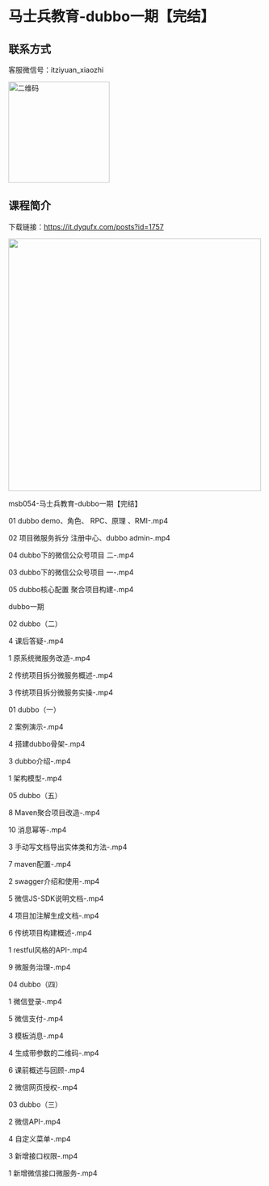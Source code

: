 # 马士兵教育-dubbo一期【完结】

## 联系方式

客服微信号：itziyuan_xiaozhi

<img src="https://ziyuanyun.oss-cn-guangzhou.aliyuncs.com/common/20240614073449/666b82192834a.jpg" width="200" height="200" alt="二维码">

## 课程简介

下载链接：https://it.dyqufx.com/posts?id=1757

<img src="https://ziyuanyun.oss-cn-guangzhou.aliyuncs.com/yun/20240515183526/66448feee3cc8.jpg" width="500" alt="">

  msb054-马士兵教育-dubbo一期【完结】

 01 dubbo demo、角色、 RPC、原理 、RMI-.mp4

 02 项目微服务拆分 注册中心、dubbo admin-.mp4

 04 dubbo下的微信公众号项目 二-.mp4

 03 dubbo下的微信公众号项目 一-.mp4

 05 dubbo核心配置 聚合项目构建-.mp4

 dubbo一期

 02 dubbo（二）

 4 课后答疑-.mp4

 1 原系统微服务改造-.mp4

 2 传统项目拆分微服务概述-.mp4

 3 传统项目拆分微服务实操-.mp4

 01 dubbo（一）

 2 案例演示-.mp4

 4 搭建dubbo骨架-.mp4

 3 dubbo介绍-.mp4

 1 架构模型-.mp4

 05 dubbo（五）

 8 Maven聚合项目改造-.mp4

 10 消息幂等-.mp4

 3 手动写文档导出实体类和方法-.mp4

 7 maven配置-.mp4

 2 swagger介绍和使用-.mp4

 5 微信JS-SDK说明文档-.mp4

 4 项目加注解生成文档-.mp4

 6 传统项目构建概述-.mp4

 1 restful风格的API-.mp4

 9 微服务治理-.mp4

 04 dubbo（四）

 1 微信登录-.mp4

 5 微信支付-.mp4

 3 模板消息-.mp4

 4 生成带参数的二维码-.mp4

 6 课前概述与回顾-.mp4

 2 微信网页授权-.mp4

 03 dubbo（三）

 2 微信API-.mp4

 4 自定义菜单-.mp4

 3 新增接口权限-.mp4

 1 新增微信接口微服务-.mp4

  